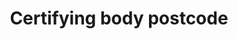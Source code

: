 ---
title: 'Certifying body postcode'
slug: 'certification-certifying-body-postcode'
description: 'Full postcode of an address'
required: False
module: 'Certifying body'
cluster: 'Certification'
policy: 'Free value. Single value only.'
---